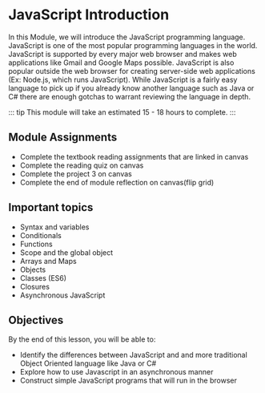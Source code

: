 # JavaScript Introduction

In this Module, we will introduce the JavaScript programming language.
JavaScript is one of the most popular programming languages in the
world. JavaScript is supported by every major web browser and makes web
applications like Gmail and Google Maps possible. JavaScript is also
popular outside the web browser for creating server-side web
applications (Ex: Node.js, which runs JavaScript). While JavaScript is a
fairly easy language to pick up if you already know another language
such as Java or C# there are enough gotchas to warrant reviewing the
language in depth.

::: tip
This module will take an estimated 15 - 18 hours to complete.
:::

## Module Assignments

- Complete the textbook reading assignments that are linked in canvas
- Complete the reading quiz on canvas
- Complete the project 3 on canvas
- Complete the end of module reflection on canvas(flip grid)

## Important topics

- Syntax and variables
- Conditionals
- Functions
- Scope and the global object
- Arrays and Maps
- Objects
- Classes (ES6)
- Closures
- Asynchronous JavaScript

## Objectives

By the end of this lesson, you will be able to:

- Identify the differences between JavaScript and and more traditional Object Oriented language like Java or C#
- Explore how to use Javascript in an asynchronous manner
- Construct simple JavaScript programs that will run in the browser
